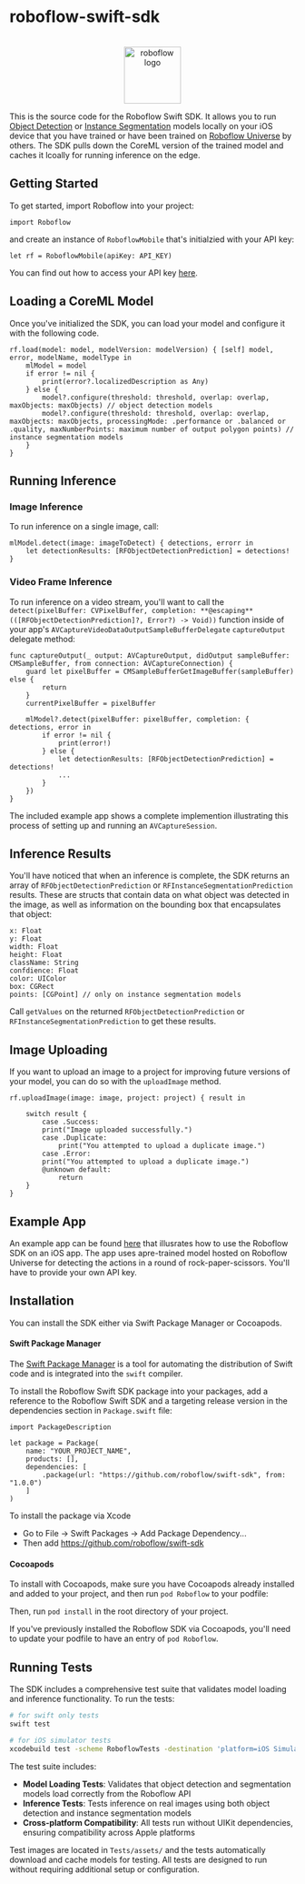 # roboflow-swift-sdk	

<p align="center">
    </br>
    <img width="100" src="https://github.com/roboflow-ai/notebooks/raw/main/assets/roboflow_logomark_color.svg" alt="roboflow logo">
    </br>
</p>

This is the source code for the Roboflow Swift SDK. It allows you to run [Object Detection](https://blog.roboflow.com/object-detection/) or [Instance Segmentation](https://blog.roboflow.com/instance-segmentation/) models locally on your iOS device that you have trained or have been trained on [Roboflow Universe](https://universe.roboflow.com) by others. The SDK pulls down the CoreML version of the trained model and caches it lcoally for running inference on the edge. 



## Getting Started 

To get started, import Roboflow into your project: 

`import Roboflow`

and create an instance of `RoboflowMobile` that's initialzied with your API key: 

`let rf = RoboflowMobile(apiKey: API_KEY)`

You can find out how to access your API key [here](https://docs.roboflow.com/rest-api).



## Loading a CoreML Model 

Once you've initialized the SDK, you can load your model and configure it with the following code. 

```
rf.load(model: model, modelVersion: modelVersion) { [self] model, error, modelName, modelType in
    mlModel = model
    if error != nil {
        print(error?.localizedDescription as Any)
    } else {
        model?.configure(threshold: threshold, overlap: overlap, maxObjects: maxObjects) // object detection models
        model?.configure(threshold: threshold, overlap: overlap, maxObjects: maxObjects, processingMode: .performance or .balanced or .quality, maxNumberPoints: maximum number of output polygon points) // instance segmentation models
    }
}
```



## Running Inference ## 



### Image Inference ### 

To run inference on a single image, call: 

```
mlModel.detect(image: imageToDetect) { detections, errorr in
    let detectionResults: [RFObjectDetectionPrediction] = detections!
}
```



### Video Frame Inference ###

To run inference on a video stream, you'll want to call the `detect(pixelBuffer: CVPixelBuffer, completion: **@escaping** (([RFObjectDetectionPrediction]?, Error?) -> Void))` function inside of your app's `AVCaptureVideoDataOutputSampleBufferDelegate` `captureOutput` delegate method: 

```
func captureOutput(_ output: AVCaptureOutput, didOutput sampleBuffer: CMSampleBuffer, from connection: AVCaptureConnection) {
    guard let pixelBuffer = CMSampleBufferGetImageBuffer(sampleBuffer) else {
        return
    }
    currentPixelBuffer = pixelBuffer

    mlModel?.detect(pixelBuffer: pixelBuffer, completion: { detections, error in
        if error != nil {
            print(error!)
        } else {
            let detectionResults: [RFObjectDetectionPrediction] = detections!
            ...
        }
    })
}
```

The included example app shows a complete implemention illustrating this process of setting up and running an `AVCaptureSession`. 



## Inference Results ###

You'll have noticed that when an inference is complete, the SDK returns an array of `RFObjectDetectionPrediction` or `RFInstanceSegmentationPrediction` results. These are structs that contain data on what object was detected in the image, as well as information on the bounding box that encapsulates that object: 

```
x: Float
y: Float
width: Float
height: Float
className: String
confdience: Float 
color: UIColor
box: CGRect
points: [CGPoint] // only on instance segmentation models
```

Call `getValues` on the returned `RFObjectDetectionPrediction` or `RFInstanceSegmentationPrediction` to get these results. 



## Image Uploading 

If you want to upload an image to a project for improving future versions of your model, you can do so with the `uploadImage` method. 

```
rf.uploadImage(image: image, project: project) { result in

    switch result {
        case .Success:
		print("Image uploaded successfully.")
        case .Duplicate:
        	print("You attempted to upload a duplicate image.")
        case .Error:
		print("You attempted to upload a duplicate image.")
        @unknown default:
            return
    }
}
```



## Example App ##

An example app can be found [here](https://github.com/roboflow/roboflow-swift-examples) that illusrates how to use the Roboflow SDK on an iOS app. The app uses apre-trained model hosted on Roboflow Universe for detecting the actions in a round of rock-paper-scissors. You'll have to provide your own API key. 



## Installation 

You can install the SDK either via Swift Package Manager or Cocoapods. 



#### Swift Package Manager ####

The [Swift Package Manager](https://swift.org/package-manager/) is a tool for automating the distribution of Swift code and is integrated into the `swift` compiler.

To install the Roboflow Swift SDK package into your packages, add a reference to the Roboflow Swift SDK and a targeting release version in the dependencies section in `Package.swift` file:

```
import PackageDescription

let package = Package(
    name: "YOUR_PROJECT_NAME",
    products: [],
    dependencies: [
        .package(url: "https://github.com/roboflow/swift-sdk", from: "1.0.0")
    ]
)
```

To install the package via Xcode

- Go to File -> Swift Packages -> Add Package Dependency...
- Then add https://github.com/roboflow/swift-sdk



#### Cocoapods ####

To install with Cocoapods, make sure you have Cocoapods already installed and added to your project, and then run `pod Roboflow` to your podfile: 

Then, run `pod install` in the root directory of your project. 

If you've previously installed the Roboflow SDK via Cocoapods, you'll need to update your podfile to have an entry of `pod Roboflow`. 



## Running Tests

The SDK includes a comprehensive test suite that validates model loading and inference functionality. To run the tests:

```bash
# for swift only tests
swift test

# for iOS simulator tests
xcodebuild test -scheme RoboflowTests -destination 'platform=iOS Simulator,arch=arm64,OS=18.5,name=iPhone 16'
```

The test suite includes:
- **Model Loading Tests**: Validates that object detection and segmentation models load correctly from the Roboflow API
- **Inference Tests**: Tests inference on real images using both object detection and instance segmentation models
- **Cross-platform Compatibility**: All tests run without UIKit dependencies, ensuring compatibility across Apple platforms

Test images are located in `Tests/assets/` and the tests automatically download and cache models for testing. All tests are designed to run without requiring additional setup or configuration.
